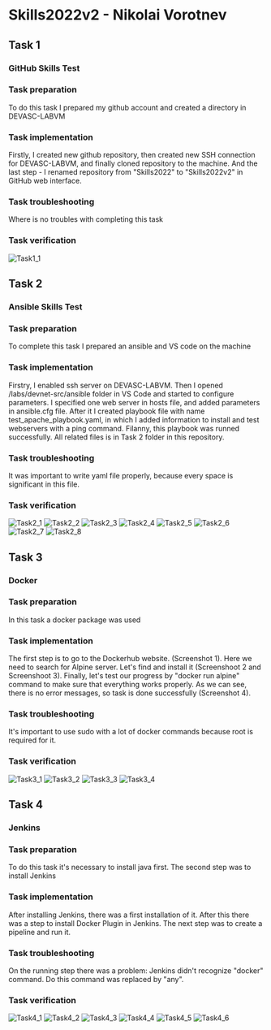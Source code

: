 # Skills2022v2 - Nikolai Vorotnev
## Task 1
### GitHub Skills Test
### Task preparation
To do this task I prepared my github account and created a directory in DEVASC-LABVM
### Task implementation
Firstly, I created new github repository, then created new SSH connection for DEVASC-LABVM, and finally cloned repository to the machine.
And the last step - I renamed repository from "Skills2022" to "Skills2022v2" in GitHub web interface.
### Task troubleshooting
Where is no troubles with completing this task
### Task verification
![Task1_1](https://github.com/vrtnev/Skills2022/blob/main/Screenshots/Task1_1.png)
## Task 2
### Ansible Skills Test
### Task preparation
To complete this task I prepared an ansible and VS code on the machine
### Task implementation
Firstry, I enabled ssh server on DEVASC-LABVM. Then I opened /labs/devnet-src/ansible folder in VS Code and started to configure parameters.
I specified one web server in hosts file, and added parameters in ansible.cfg file.
After it I created playbook file with name test_apache_playbook.yaml, in which I added information to install and test webservers with a ping command.
Filanny, this playbook was runned successfully.
All related files is in Task 2 folder in this repository.
### Task troubleshooting
It was important to write yaml file properly, because every space is significant in this file.
### Task verification
![Task2_1](https://github.com/vrtnev/Skills2022/blob/main/Screenshots/Task2_1.png)
![Task2_2](https://github.com/vrtnev/Skills2022/blob/main/Screenshots/Task2_2.png)
![Task2_3](https://github.com/vrtnev/Skills2022/blob/main/Screenshots/Task2_3.png)
![Task2_4](https://github.com/vrtnev/Skills2022/blob/main/Screenshots/Task2_4.png)
![Task2_5](https://github.com/vrtnev/Skills2022/blob/main/Screenshots/Task2_5.png)
![Task2_6](https://github.com/vrtnev/Skills2022/blob/main/Screenshots/Task2_6.png)
![Task2_7](https://github.com/vrtnev/Skills2022/blob/main/Screenshots/Task2_7.png)
![Task2_8](https://github.com/vrtnev/Skills2022/blob/main/Screenshots/Task2_8.png)
## Task 3
### Docker
### Task preparation
In this task a docker package was used
### Task implementation
The first step is to go to the Dockerhub website. (Screenshot 1). Here we need to search for Alpine server. Let's find and install it (Screenshoot 2 and Screenshoot 3).
Finally, let's test our progress by "docker run alpine" command to make sure that everything works properly. As we can see, there is no error messages, so task is done successfully (Screenshot 4).
### Task troubleshooting
It's important to use sudo with a lot of docker commands because root is required for it.
### Task verification
![Task3_1](https://github.com/vrtnev/Skills2022/blob/main/Screenshots/Task3_1.png)
![Task3_2](https://github.com/vrtnev/Skills2022/blob/main/Screenshots/Task3_2.png)
![Task3_3](https://github.com/vrtnev/Skills2022/blob/main/Screenshots/Task3_3.png)
![Task3_4](https://github.com/vrtnev/Skills2022/blob/main/Screenshots/Task3_4.png)
## Task 4
### Jenkins
### Task preparation
To do this task it's necessary to install java first. The second step was to install Jenkins
### Task implementation
After installing Jenkins, there was a first installation of it.
After this there was a step to install Docker Plugin in Jenkins.
The next step was to create a pipeline and run it.
### Task troubleshooting
On the running step there was a problem: Jenkins didn't recognize "docker" command. Do this command was replaced by "any".
### Task verification
![Task4_1](https://github.com/vrtnev/Skills2022/blob/main/Screenshots/Task4_1.png)
![Task4_2](https://github.com/vrtnev/Skills2022/blob/main/Screenshots/Task4_2.png)
![Task4_3](https://github.com/vrtnev/Skills2022/blob/main/Screenshots/Task4_3.png)
![Task4_4](https://github.com/vrtnev/Skills2022/blob/main/Screenshots/Task4_4.png)
![Task4_5](https://github.com/vrtnev/Skills2022/blob/main/Screenshots/Task4_5.png)
![Task4_6](https://github.com/vrtnev/Skills2022/blob/main/Screenshots/Task4_6.png)

